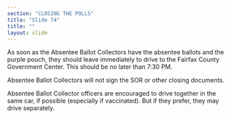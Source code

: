```yaml
---
section: "CLOSING THE POLLS"
title: "Slide 74"
title: ""
layout: slide
---
```


As soon as the Absentee Ballot Collectors have the absentee ballots and the purple pouch, they should leave immediately to drive to the Fairfax County Government Center. This should be no later than 7:30 PM.

Absentee Ballot Collectors will not sign the SOR or other closing documents.

Absentee Ballot Collector officers are encouraged to drive together in the same car, if possible (especially if vaccinated). But if they prefer, they may drive separately.






